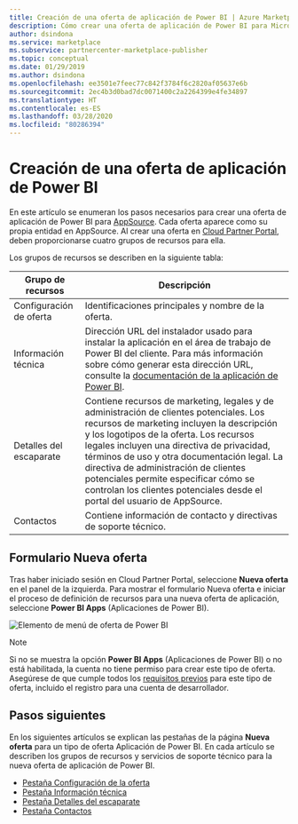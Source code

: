 ```yaml
---
title: Creación de una oferta de aplicación de Power BI | Azure Marketplace
description: Cómo crear una oferta de aplicación de Power BI para Microsoft AppSource Marketplace.
author: dsindona
ms.service: marketplace
ms.subservice: partnercenter-marketplace-publisher
ms.topic: conceptual
ms.date: 01/29/2019
ms.author: dsindona
ms.openlocfilehash: ee3501e7feec77c842f3784f6c2820af05637e6b
ms.sourcegitcommit: 2ec4b3d0bad7dc0071400c2a2264399e4fe34897
ms.translationtype: HT
ms.contentlocale: es-ES
ms.lasthandoff: 03/28/2020
ms.locfileid: "80286394"
---
```

# <a name="create-a-power-bi-app-offer"></a>Creación de una oferta de aplicación de Power BI

En este artículo se enumeran los pasos necesarios para crear una oferta de aplicación de Power BI para [AppSource](https://appsource.microsoft.com). Cada oferta aparece como su propia entidad en AppSource. Al crear una oferta en [Cloud Partner Portal](https://cloudpartner.azure.com/), deben proporcionarse cuatro grupos de recursos para ella.

Los grupos de recursos se describen en la siguiente tabla:

|   Grupo de recursos      | Descripción                                                                         |
| ----------------   | ----------------                                                                    |
| Configuración de oferta     | Identificaciones principales y nombre de la oferta.                                      |
| Información técnica     | Dirección URL del instalador usado para instalar la aplicación en el área de trabajo de Power BI del cliente. Para más información sobre cómo generar esta dirección URL, consulte la [documentación de la aplicación de Power BI](https://go.microsoft.com/fwlink/?linkid=2028636). |
| Detalles del escaparate | Contiene recursos de marketing, legales y de administración de clientes potenciales. Los recursos de marketing incluyen la descripción y los logotipos de la oferta. Los recursos legales incluyen una directiva de privacidad, términos de uso y otra documentación legal. La directiva de administración de clientes potenciales permite especificar cómo se controlan los clientes potenciales desde el portal del usuario de AppSource. |
| Contactos           | Contiene información de contacto y directivas de soporte técnico.                                     |

## <a name="new-offer-form"></a>Formulario Nueva oferta

Tras haber iniciado sesión en Cloud Partner Portal, seleccione **Nueva oferta** en el panel de la izquierda. Para mostrar el formulario Nueva oferta e iniciar el proceso de definición de recursos para una nueva oferta de aplicación, seleccione **Power BI Apps** (Aplicaciones de Power BI).

![Elemento de menú de oferta de Power BI](./media/new-offer-menu.png)

> [!NOTE] 
> Si no se muestra la opción **Power BI Apps** (Aplicaciones de Power BI) o no está habilitada, la cuenta no tiene permiso para crear este tipo de oferta. Asegúrese de que cumple todos los [requisitos previos](./cpp-prerequisites.md) para este tipo de oferta, incluido el registro para una cuenta de desarrollador.


## <a name="next-steps"></a>Pasos siguientes

En los siguientes artículos se explican las pestañas de la página **Nueva oferta** para un tipo de oferta Aplicación de Power BI. En cada artículo se describen los grupos de recursos y servicios de soporte técnico para la nueva oferta de aplicación de Power BI.

-  [Pestaña Configuración de la oferta](./cpp-offer-settings-tab.md)
-  [Pestaña Información técnica](./cpp-technical-info-tab.md)
-  [Pestaña Detalles del escaparate](./cpp-storefront-details-tab.md)
-  [Pestaña Contactos](./cpp-contacts-tab.md)
